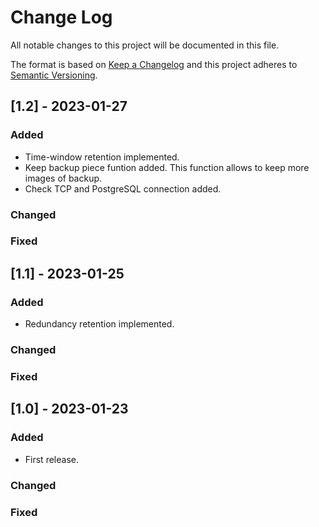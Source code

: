 
# Change Log

All notable changes to this project will be documented in this file.

The format is based on [Keep a Changelog](http://keepachangelog.com/)
and this project adheres to [Semantic Versioning](http://semver.org/).

## [1.2] - 2023-01-27

### Added

- Time-window retention implemented.
- Keep backup piece funtion added. This function allows to keep more images of backup.
- Check TCP and PostgreSQL connection added.

### Changed

### Fixed

## [1.1] - 2023-01-25

### Added

- Redundancy retention implemented.

### Changed

### Fixed

## [1.0] - 2023-01-23

### Added

- First release.

### Changed

### Fixed